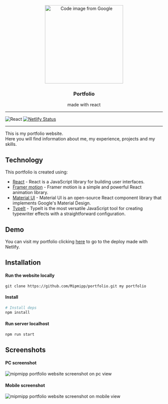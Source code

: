 <div align="center">
  <img align="center" width="250" height="250" alt="Code image from Google" src="https://cdn-icons-png.flaticon.com/512/1005/1005142.png" />
  <h3 align="center">Portfolio</h3>
  <p align="center">made with react</p>
</div>

<hr />

![React](https://img.shields.io/badge/react-%2320232a.svg?style=for-the-badge&logo=react&logoColor=%2361DAFB)
[![Netlify Status](https://api.netlify.com/api/v1/badges/948cc3bb-da0e-48f2-91ee-80c1185be367/deploy-status)](https://app.netlify.com/sites/mipmipp-portfolio/deploys)

<hr />

This is my portfolio website.
<br />
Here you will find information about me, my experience, projects and my skills.

## Technology
This portfolio is created using:
- [React](https://reactjs.org) - React is a JavaScript library for building user interfaces.
- [Framer motion](https://www.framer.com/motion/) - Framer motion is a simple and powerful React animation library.
- [Material UI](https://mui.com/) - Material UI is an open-source React component library that implements Google's Material Design.
- [TypeIt](https://www.typeitjs.com/) - TypeIt is the most versatile JavaScript tool for creating typewriter effects with a straightforward configuration.

## Demo
You can visit my portfolio clicking [here](https://mipmipp-portfolio.netlify.app/) to go to the deploy made with Netlify.

## Installation
#### Run the website locally
```
git clone https://github.com/Mipmipp/portfolio.git my portfolio
```
#### Install

```bash
# Install deps
npm install
```

#### Run server localhost

```bash
npm run start
```

## Screenshots

 #### PC screenshot
<img align="center" max-width="600" alt="mipmipp portfolio website screenshot on pc view" src="https://i.ibb.co/fdHFJwX/mipmipp-portfolio.png" />

 #### Mobile screenshot
<img align="center" alt="mipmipp portfolio website screenshot on mobile view" src="https://i.ibb.co/b2WVLWS/mobile-2.png" />
